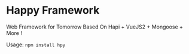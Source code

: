 # Happy Framework
Web Framework for Tomorrow Based On Hapi + VueJS2 + Mongoose + More !
 
 
 Usage:
   `npm install hpy`
